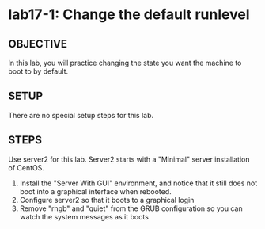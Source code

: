 # lab17-1: Change the default runlevel
## OBJECTIVE

In this lab, you will practice changing the state you want the machine to
boot to by default.

## SETUP

There are no special setup steps for this lab.

## STEPS

Use server2 for this lab.  Server2 starts with a "Minimal" server installation
of CentOS.

1.  Install the "Server With GUI" environment, and notice that it still does not boot into a graphical interface when rebooted.
1.  Configure server2 so that it boots to a graphical login
1.  Remove "rhgb" and "quiet" from the GRUB configuration so you can watch the system messages as it boots
